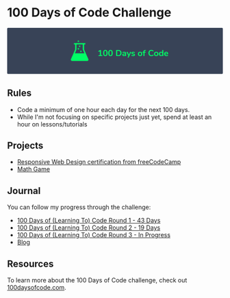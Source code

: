 # 100 Days of Code Challenge

![logo](logo.png)

## Rules

* Code a minimum of one hour each day for the next 100 days.
* While I'm not focusing on specific projects just yet, spend at least an hour on lessons/tutorials

## Projects

* [Responsive Web Design certification from freeCodeCamp](https://www.freecodecamp.org/certification/aprilblossoms/responsive-web-design)
* [Math Game](https://aprilblossoms.github.io/Math-Game/)

## Journal

You can follow my progress through the challenge:

* [100 Days of (Learning To) Code Round 1 - 43 Days](https://github.com/AprilBlossoms/100-Days/blob/master/journal/round-1-log.md)
* [100 Days of (Learning To) Code Round 2 - 19 Days](https://github.com/AprilBlossoms/100-Days/blob/master/journal/round-2-log.md)
* [100 Days of (Learning To) Code Round 3 - In Progress](https://github.com/AprilBlossoms/100-Days/blob/master/journal/round-3-log.md)
* [Blog](https://aprilmayblossoms.tumblr.com/100Days)

## Resources

To learn more about the 100 Days of Code challenge, check out [100daysofcode.com](https://www.100daysofcode.com).
